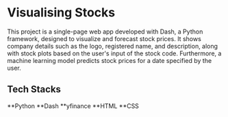 # Visualising Stocks

This project is a single-page web app developed with Dash, a Python framework, designed to visualize and forecast stock prices. It shows company details such as the logo, registered name, and description, along with stock plots based on the user's input of the stock code. Furthermore, a machine learning model predicts stock prices for a date specified by the user.

## Tech Stacks

**Python
**Dash
**yfinance
**HTML
**CSS
